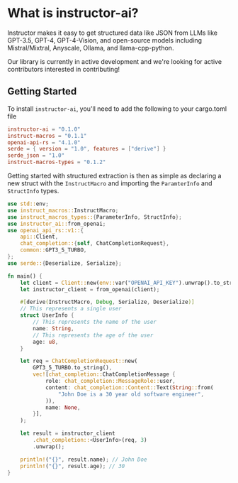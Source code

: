# What is instructor-ai?

Instructor makes it easy to get structured data like JSON from LLMs like GPT-3.5, GPT-4, GPT-4-Vision, and open-source models including Mistral/Mixtral, Anyscale, Ollama, and llama-cpp-python.

Our library is currently in active development and we're looking for active contributors interested in contributing!

## Getting Started

To install `instructor-ai`, you'll need to add the following to your cargo.toml file

```toml
instructor-ai = "0.1.0"
instruct-macros = "0.1.1"
openai-api-rs = "4.1.0"
serde = { version = "1.0", features = ["derive"] }
serde_json = "1.0"
instruct-macros-types = "0.1.2"
```

Getting started with structured extraction is then as simple as declaring a new struct with the `InstructMacro` and importing the `ParamterInfo` and `StructInfo` types.

```rust
use std::env;
use instruct_macros::InstructMacro;
use instruct_macros_types::{ParameterInfo, StructInfo};
use instructor_ai::from_openai;
use openai_api_rs::v1::{
    api::Client,
    chat_completion::{self, ChatCompletionRequest},
    common::GPT3_5_TURBO,
};
use serde::{Deserialize, Serialize};

fn main() {
    let client = Client::new(env::var("OPENAI_API_KEY").unwrap().to_string());
    let instructor_client = from_openai(client);

    #[derive(InstructMacro, Debug, Serialize, Deserialize)]
    // This represents a single user
    struct UserInfo {
        // This represents the name of the user
        name: String,
        // This represents the age of the user
        age: u8,
    }

    let req = ChatCompletionRequest::new(
        GPT3_5_TURBO.to_string(),
        vec![chat_completion::ChatCompletionMessage {
            role: chat_completion::MessageRole::user,
            content: chat_completion::Content::Text(String::from(
                "John Doe is a 30 year old software engineer",
            )),
            name: None,
        }],
    );

    let result = instructor_client
        .chat_completion::<UserInfo>(req, 3)
        .unwrap();

    println!("{}", result.name); // John Doe
    println!("{}", result.age); // 30
}

```
